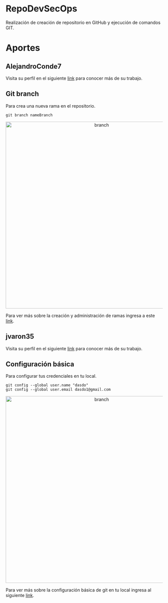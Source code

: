 # RepoDevSecOps

Realización de creación de repositorio en GitHub y ejecución de comandos GIT.

# Aportes

## AlejandroConde7

Visita su perfil en el siguiente [link](https://github.com/AlejandroConde7) para conocer más de su trabajo.

## Git branch

Para crea una nueva rama en el repositorio.

```
git branch nameBranch
```

<p align="center"><img src="https://luissoto.website/wp-content/uploads/2021/04/git-branch.jpg" alt="branch" width="600"/></p>

Para ver más sobre la creación y administración de ramas ingresa a este [link](https://github.com/adrianaLoaiza/RepoDevSecOps/blob/main/Diego.txt).

## jvaron35

Visita su perfil en el siguiente [link](https://github.com/jvaron35) para conocer más de su trabajo.

## Configuración básica

Para configurar tus credenciales en tu local.

```
git config --global user.name "dasdo"
git config --global user.email dasdo1@gmail.com
```

<p align="center"><img src="https://media.geeksforgeeks.org/wp-content/uploads/20220123201842/emailname.jpg" alt="branch" width="600"/></p>

Para ver más sobre la configuración básica de git en tu local ingresa al siguiente [link](https://github.com/adrianaLoaiza/RepoDevSecOps/blob/main/JAVIER.txt).

